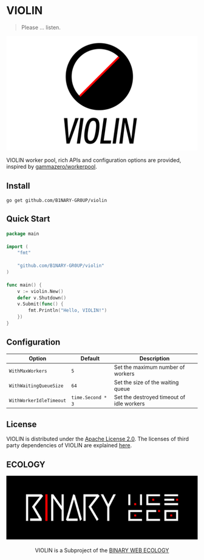 # VIOLIN

> Please ... listen.

![VIOLIN](images/VIOLIN.png)

VIOLIN worker pool, rich APIs and configuration options are provided, inspired by [gammazero/workerpool](https://github.com/gammazero/workerpool).

## Install

```shell
go get github.com/B1NARY-GR0UP/violin
```

## Quick Start

```go
package main

import (
	"fmt"

	"github.com/B1NARY-GR0UP/violin"
)

func main() {
	v := violin.New()
	defer v.Shutdown()
	v.Submit(func() {
		fmt.Println("Hello, VIOLIN!")
	})
}
```

## Configuration

| Option                  | Default           | Description                               |
|-------------------------|-------------------|-------------------------------------------|
| `WithMaxWorkers`        | `5`               | Set the maximum number of workers         |
| `WithWaitingQueueSize`  | `64`              | Set the size of the waiting queue         |
| `WithWorkerIdleTimeout` | `time.Second * 3` | Set the destroyed timeout of idle workers |

## License

VIOLIN is distributed under the [Apache License 2.0](./LICENSE). The licenses of third party dependencies of VIOLIN are explained [here](./licenses).

## ECOLOGY

<p align="center">
<img src="https://github.com/justlorain/justlorain/blob/main/images/BINARY-WEB-ECO.png" alt="BINARY-WEB-ECO"/>
<br/><br/>
VIOLIN is a Subproject of the <a href="https://github.com/B1NARY-GR0UP">BINARY WEB ECOLOGY</a>
</p>